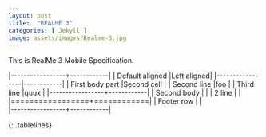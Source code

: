 ```yaml
---
layout: post
title:  "REALME 3"
categories: [ Jekyll ]
image: assets/images/Realme-3.jpg
---
```


This is RealMe 3 Mobile Specification. 




<style>
.tablelines table, .tablelines td, .tablelines th {
        border: 1px solid black;
        }
</style>


|-----------------+------------|
| Default aligned |Left aligned| 
|-----------------|------------|
| First body part |Second cell | 
| Second line     |foo         |
| Third line      |quux        |
|-----------------+------------|
| Second body     |            |
| 2 line          |            |         
|=================+============|
| Footer row      |            |         
|-----------------+------------|

{: .tablelines}








